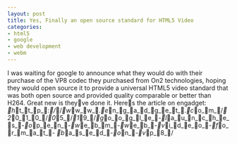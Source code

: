 ```yaml
---
layout: post
title: Yes, Finally an open source standard for HTML5 Video
categories:
- html5
- google
- web development
- webm
---
```

I was waiting for google to announce what they would do with their purchase of
the VP8 codec they purchased from On2 technologies, hoping they would open
source it to provide a universal HTML5 video standard that was both open source
and provided quality comparable or better than H264.
Great new is theyve done it. Heres the article on engadget:
_h_t_t_p_:_/_/_w_w_w_._e_n_g_a_d_g_e_t_._c_o_m_/_2_0_1_0_/_0_5_/_1_9_/_g_o_o_g_l_e_-_l_a_u_n_c_h_e_s_-_o_p_e_n_-_w_e_b_m_-_w_e_b_-_v_i_d_e_o_-_f_o_r_m_a_t_-
_b_a_s_e_d_-_o_n_-_v_p_8_/
